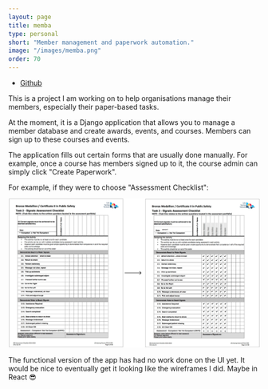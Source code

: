 ```yaml
---
layout: page
title: memba
type: personal
short: "Member management and paperwork automation."
image: "/images/memba.png"
order: 70
---
```


<ul class="icons top-pad">
  <li><a href="#" class="icon fa-github"><span class="label">Github</span></a></li>
</ul>

This is a project I am working on to help organisations manage their members,
especially their paper-based tasks.

At the moment, it is a Django application that allows you to manage a member
database and create awards, events, and courses. Members can sign up to
these courses and events.

The application fills out certain forms that are usually done manually. For
example, once a course has members signed up to it, the course admin can
simply click "Create Paperwork".

For example, if they were to choose "Assessment Checklist":

<span class="image fit">
<img src="/images/bronze-ac.png"/>
</span>

The functional version of the app has had no work done on the UI yet. It would
be nice to eventually get it looking like the wireframes I did. Maybe in React
&#x1F60E;
